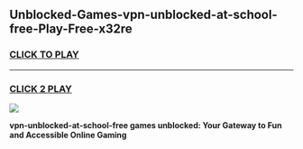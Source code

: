 
## Unblocked-Games-vpn-unblocked-at-school-free-Play-Free-x32re
<h3>
<a href="https://premium76.site?title=vpn-unblocked-at-school-free&ref=23A">CLICK TO PLAY</a></h3>
<hr>

<h3>
<a href="https://premium76.site?title=vpn-unblocked-at-school-free&ref=23A">CLICK 2 PLAY</a>
  
</h3>

<a href="https://premium76.site?title=vpn-unblocked-at-school-free&ref=23A"><img src="https://clearcache.store/games.png"></a>


**vpn-unblocked-at-school-free games unblocked: Your Gateway to Fun and Accessible Online Gaming**
